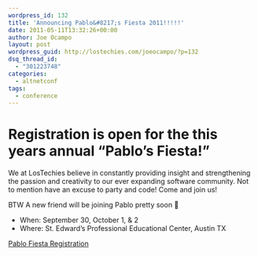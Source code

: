 ```yaml
---
wordpress_id: 132
title: 'Announcing Pablo&#8217;s Fiesta 2011!!!!!'
date: 2011-05-11T13:32:26+00:00
author: Joe Ocampo
layout: post
wordpress_guid: http://lostechies.com/joeocampo/?p=132
dsq_thread_id:
  - "301223748"
categories:
  - altnetconf
tags:
  - conference
---
```

# Registration is open for the this years annual &#8220;Pablo&#8217;s Fiesta!&#8221;

We at LosTechies believe in constantly providing insight and strengthening the passion and creativity to our ever expanding software community. Not to mention have an excuse to party and code! Come and join us!

BTW A new friend will be joining Pablo pretty soon 🙂

  * When: September 30, October 1, & 2
  * Where: St. Edward&#8217;s Professional Educational Center, Austin TX

[Pablo Fiesta Registration](http://lostechies.github.com/fiesta/)